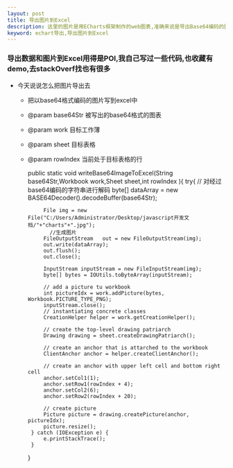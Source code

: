 ```yaml
---
layout: post
title: 导出图片到Excel
description: 这里的图片是用ECharts框架制作的web图表,准确来说是导出Base64编码的图片
keyword: echart导出,导出图片到Excel
---
```


### 导出数据和图片到Excel用得是POI,我自己写过一些代码,也收藏有demo,去stackOverf找也有很多

* 今天说说怎么把图片导出去

	
	
	 * 把以base64格式编码的图片写到excel中
	 * @param base64Str 被写出的base64格式的图表
	 * @param work  目标工作薄
	 * @param sheet 目标表格
	 * @param rowIndex 当前处于目标表格的行
	 
		public static void writeBase64ImageToExcel(String base64Str,Workbook work,Sheet sheet,int rowIndex ){
			try{ 
				// 对经过base64编码的字符串进行解码
				byte[] dataArray = new BASE64Decoder().decodeBuffer(base64Str);

				File img = new File("C:/Users/Administrator/Desktop/javascript开发文档/"+"charts"+".jpg");
				  //生成图片
				FileOutputStream   out = new FileOutputStream(img);    
				out.write(dataArray);
				out.flush();
				out.close();
				
				InputStream inputStream = new FileInputStream(img);
				byte[] bytes = IOUtils.toByteArray(inputStream);
				
				// add a picture tu workbook
				int pictureIdx = work.addPicture(bytes, Workbook.PICTURE_TYPE_PNG);
				inputStream.close();
				// instantiating concrete classes
				CreationHelper helper = work.getCreationHelper();

				// create the top-level drawing patriarch
				Drawing drawing = sheet.createDrawingPatriarch();

				// create an anchor that is attarched to the workbook
				ClientAnchor anchor = helper.createClientAnchor();

				// create an anchor with upper left cell and bottom right cell
				anchor.setCol1(1);
				anchor.setRow1(rowIndex + 4);
				anchor.setCol2(6);
				anchor.setRow2(rowIndex + 20);

				// create picture
				Picture picture = drawing.createPicture(anchor, pictureIdx);
				picture.resize();
			} catch (IOException e) {
				e.printStackTrace();
			}
		}